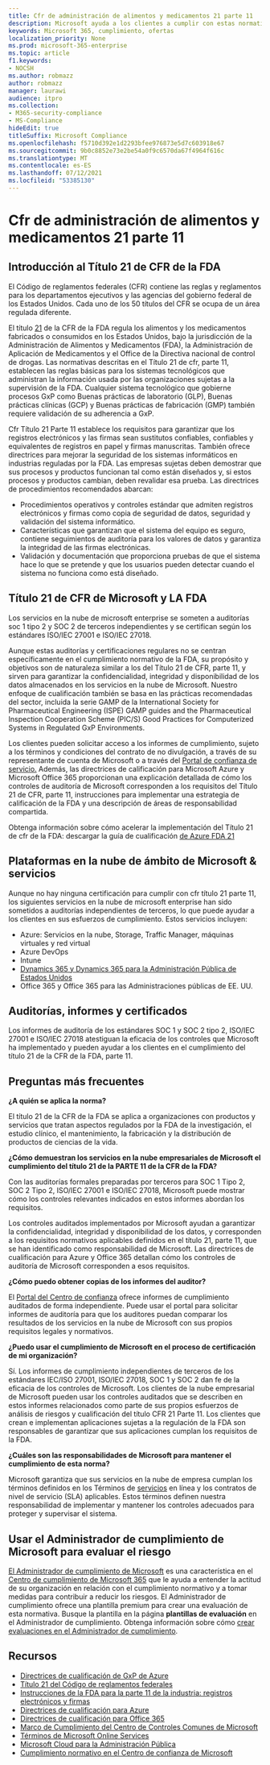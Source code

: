 ```yaml
---
title: Cfr de administración de alimentos y medicamentos 21 parte 11
description: Microsoft ayuda a los clientes a cumplir con estas normativas de administración de alimentos y medicamentos de Estados Unidos.
keywords: Microsoft 365, cumplimiento, ofertas
localization_priority: None
ms.prod: microsoft-365-enterprise
ms.topic: article
f1.keywords:
- NOCSH
ms.author: robmazz
author: robmazz
manager: laurawi
audience: itpro
ms.collection:
- M365-security-compliance
- MS-Compliance
hideEdit: true
titleSuffix: Microsoft Compliance
ms.openlocfilehash: f5710d392e1d2293bfee976873e5d7c603918e67
ms.sourcegitcommit: 9b0c8852e73e2be54a0f9c6570da67f4964f616c
ms.translationtype: MT
ms.contentlocale: es-ES
ms.lasthandoff: 07/12/2021
ms.locfileid: "53385130"
---
```

# <a name="food-and-drug-administration-cfr-title-21-part-11"></a>Cfr de administración de alimentos y medicamentos 21 parte 11

## <a name="fda-cfr-title-21-overview"></a>Introducción al Título 21 de CFR de la FDA

El Código de reglamentos federales (CFR) contiene las reglas y reglamentos para los departamentos ejecutivos y las agencias del gobierno federal de los Estados Unidos. Cada uno de los 50 títulos del CFR se ocupa de un área regulada diferente.

El título [21](https://aka.ms/FDA-CFR) de la CFR de la FDA regula los alimentos y los medicamentos fabricados o consumidos en los Estados Unidos, bajo la jurisdicción de la Administración de Alimentos y Medicamentos (FDA), la Administración de Aplicación de Medicamentos y el Office de la Directiva nacional de control de drogas. Las normativas descritas en el Título 21 de cfr, parte 11, establecen las reglas básicas para los sistemas tecnológicos que administran la información usada por las organizaciones sujetas a la supervisión de la FDA. Cualquier sistema tecnológico que gobierne procesos GxP como Buenas prácticas de laboratorio (GLP), Buenas prácticas clínicas (GCP) y Buenas prácticas de fabricación (GMP) también requiere validación de su adherencia a GxP.

Cfr Título 21 Parte 11 establece los requisitos para garantizar que los registros electrónicos y las firmas sean sustitutos confiables, confiables y equivalentes de registros en papel y firmas manuscritas. También ofrece directrices para mejorar la seguridad de los sistemas informáticos en industrias reguladas por la FDA. Las empresas sujetas deben demostrar que sus procesos y productos funcionan tal como están diseñados y, si estos procesos y productos cambian, deben revalidar esa prueba. Las directrices de procedimientos recomendados abarcan:

- Procedimientos operativos y controles estándar que admiten registros electrónicos y firmas como copia de seguridad de datos, seguridad y validación del sistema informático.
- Características que garantizan que el sistema del equipo es seguro, contiene seguimientos de auditoría para los valores de datos y garantiza la integridad de las firmas electrónicas.
- Validación y documentación que proporciona pruebas de que el sistema hace lo que se pretende y que los usuarios pueden detectar cuando el sistema no funciona como está diseñado.

## <a name="microsoft-and-fda-cfr-title-21"></a>Título 21 de CFR de Microsoft y LA FDA

Los servicios en la nube de microsoft enterprise se someten a auditorías soc 1 tipo 2 y SOC 2 de terceros independientes y se certifican según los estándares ISO/IEC 27001 e ISO/IEC 27018.

Aunque estas auditorías y certificaciones regulares no se centran específicamente en el cumplimiento normativo de la FDA, su propósito y objetivos son de naturaleza similar a los del Título 21 de CFR, parte 11, y sirven para garantizar la confidencialidad, integridad y disponibilidad de los datos almacenados en los servicios en la nube de Microsoft. Nuestro enfoque de cualificación también se basa en las prácticas recomendadas del sector, incluida la serie GAMP de la International Society for Pharmaceutical Engineering (ISPE) GAMP guides and the Pharmaceutical Inspection Cooperation Scheme (PIC/S) Good Practices for Computerized Systems in Regulated GxP Environments.

Los clientes pueden solicitar acceso a los informes de cumplimiento, sujeto a los términos y condiciones del contrato de no divulgación, a través de su representante de cuenta de Microsoft o a través del [Portal de confianza de servicio.](https://aka.ms/stphelp) Además, las directrices de calificación para Microsoft Azure y Microsoft Office 365 proporcionan una explicación detallada de cómo los controles de auditoría de Microsoft corresponden a los requisitos del Título 21 de CFR, parte 11, instrucciones para implementar una estrategia de calificación de la FDA y una descripción de áreas de responsabilidad compartida.

Obtenga información sobre cómo acelerar la implementación del Título 21 de cfr de la FDA: descargar la guía de cualificación [de Azure FDA 21](https://go.microsoft.com/fwlink/p/?linkid=2086604)

## <a name="microsoft-in-scope-cloud-platforms--services"></a>Plataformas en la nube de ámbito de Microsoft & servicios

Aunque no hay ninguna certificación para cumplir con cfr título 21 parte 11, los siguientes servicios en la nube de microsoft enterprise han sido sometidos a auditorías independientes de terceros, lo que puede ayudar a los clientes en sus esfuerzos de cumplimiento. Estos servicios incluyen:

- Azure: Servicios en la nube, Storage, Traffic Manager, máquinas virtuales y red virtual
- Azure DevOps
- Intune
- [Dynamics 365 y Dynamics 365 para la Administración Pública de Estados Unidos](https://aka.ms/d365-compliance-list)
- Office 365 y Office 365 para las Administraciones públicas de EE. UU.

## <a name="audits-reports-and-certificates"></a>Auditorías, informes y certificados

Los informes de auditoría de los estándares SOC 1 y SOC 2 tipo 2, ISO/IEC 27001 e ISO/IEC 27018 atestiguan la eficacia de los controles que Microsoft ha implementado y pueden ayudar a los clientes en el cumplimiento del título 21 de la CFR de la FDA, parte 11.

## <a name="frequently-asked-questions"></a>Preguntas más frecuentes

**¿A quién se aplica la norma?**

El título 21 de la CFR de la FDA se aplica a organizaciones con productos y servicios que tratan aspectos regulados por la FDA de la investigación, el estudio clínico, el mantenimiento, la fabricación y la distribución de productos de ciencias de la vida.

**¿Cómo demuestran los servicios en la nube empresariales de Microsoft el cumplimiento del título 21 de la PARTE 11 de la CFR de la FDA?**

Con las auditorías formales preparadas por terceros para SOC 1 Tipo 2, SOC 2 Tipo 2, ISO/IEC 27001 e ISO/IEC 27018, Microsoft puede mostrar cómo los controles relevantes indicados en estos informes abordan los requisitos.

Los controles auditados implementados por Microsoft ayudan a garantizar la confidencialidad, integridad y disponibilidad de los datos, y corresponden a los requisitos normativos aplicables definidos en el título 21, parte 11, que se han identificado como responsabilidad de Microsoft. Las directrices de cualificación para Azure y Office 365 detallan cómo los controles de auditoría de Microsoft corresponden a esos requisitos.

**¿Cómo puedo obtener copias de los informes del auditor?**

El [Portal del Centro de confianza](https://aka.ms/stphelp) ofrece informes de cumplimiento auditados de forma independiente. Puede usar el portal para solicitar informes de auditoría para que los auditores puedan comparar los resultados de los servicios en la nube de Microsoft con sus propios requisitos legales y normativos.

**¿Puedo usar el cumplimiento de Microsoft en el proceso de certificación de mi organización?**

Sí. Los informes de cumplimiento independientes de terceros de los estándares IEC/ISO 27001, ISO/IEC 27018, SOC 1 y SOC 2 dan fe de la eficacia de los controles de Microsoft. Los clientes de la nube empresarial de Microsoft pueden usar los controles auditados que se describen en estos informes relacionados como parte de sus propios esfuerzos de análisis de riesgos y cualificación del título CFR 21 Parte 11. Los clientes que crean e implementan aplicaciones sujetas a la regulación de la FDA son responsables de garantizar que sus aplicaciones cumplan los requisitos de la FDA.

**¿Cuáles son las responsabilidades de Microsoft para mantener el cumplimiento de esta norma?**

Microsoft garantiza que sus servicios en la nube de empresa cumplan los términos definidos en los Términos de [servicios](https://www.microsoftvolumelicensing.com/DocumentSearch.aspx?Mode=3&DocumentTypeId=31) en línea y los contratos de nivel de servicio (SLA) aplicables. Estos términos definen nuestra responsabilidad de implementar y mantener los controles adecuados para proteger y supervisar el sistema.

## <a name="use-microsoft-compliance-manager-to-assess-your-risk"></a>Usar el Administrador de cumplimiento de Microsoft para evaluar el riesgo

[El Administrador de cumplimiento de Microsoft](/microsoft-365/compliance/compliance-manager) es una característica en el [Centro de cumplimiento de Microsoft 365](/microsoft-365/compliance/microsoft-365-compliance-center) que le ayuda a entender la actitud de su organización en relación con el cumplimiento normativo y a tomar medidas para contribuir a reducir los riesgos. El Administrador de cumplimiento ofrece una plantilla premium para crear una evaluación de esta normativa. Busque la plantilla en la página **plantillas de evaluación** en el Administrador de cumplimiento. Obtenga información sobre cómo [crear evaluaciones en el Administrador de cumplimiento](/microsoft-365/compliance/compliance-manager-assessments).

## <a name="resources"></a>Recursos

- [Directrices de cualificación de GxP de Azure](https://aka.ms/gxpcompliance)
- [Título 21 del Código de reglamentos federales](https://aka.ms/FDA-CFR)
- [Instrucciones de la FDA para la parte 11 de la industria: registros electrónicos y firmas](https://www.fda.gov/RegulatoryInformation/Guidances/ucm125067.htm)
- [Directrices de cualificación para Azure](https://aka.ms/azurefda21cfrpart11qualguide)
- [Directrices de cualificación para Office 365](https://aka.ms/o365-qualification-guideline)
- [Marco de Cumplimiento del Centro de Controles Comunes de Microsoft](https://www.microsoft.com/trust-center/compliance/compliance-overview)
- [Términos de Microsoft Online Services](https://aka.ms/Online-Services-Terms)
- [Microsoft Cloud para la Administración Pública](https://aka.ms/govt-cloud)
- [Cumplimiento normativo en el Centro de confianza de Microsoft](https://www.microsoft.com/trust-center/compliance/compliance-overview)
